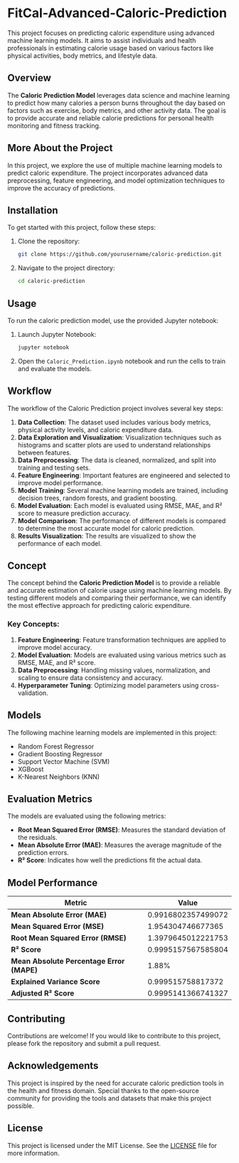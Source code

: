# FitCal-Advanced-Caloric-Prediction

This project focuses on predicting caloric expenditure using advanced machine learning models. It aims to assist individuals and health professionals in estimating calorie usage based on various factors like physical activities, body metrics, and lifestyle data.

## Overview

The **Caloric Prediction Model** leverages data science and machine learning to predict how many calories a person burns throughout the day based on factors such as exercise, body metrics, and other activity data. The goal is to provide accurate and reliable calorie predictions for personal health monitoring and fitness tracking.

## More About the Project

In this project, we explore the use of multiple machine learning models to predict caloric expenditure. The project incorporates advanced data preprocessing, feature engineering, and model optimization techniques to improve the accuracy of predictions.

## Installation

To get started with this project, follow these steps:

1. Clone the repository:
    ```bash
    git clone https://github.com/yourusername/caloric-prediction.git
    ```
2. Navigate to the project directory:
    ```bash
    cd caloric-prediction
    ```

## Usage

To run the caloric prediction model, use the provided Jupyter notebook:

1. Launch Jupyter Notebook:
    ```bash
    jupyter notebook
    ```
2. Open the `Caloric_Prediction.ipynb` notebook and run the cells to train and evaluate the models.

## Workflow

The workflow of the Caloric Prediction project involves several key steps:

1. **Data Collection**: The dataset used includes various body metrics, physical activity levels, and caloric expenditure data.
2. **Data Exploration and Visualization**: Visualization techniques such as histograms and scatter plots are used to understand relationships between features.
3. **Data Preprocessing**: The data is cleaned, normalized, and split into training and testing sets.
4. **Feature Engineering**: Important features are engineered and selected to improve model performance.
5. **Model Training**: Several machine learning models are trained, including decision trees, random forests, and gradient boosting.
6. **Model Evaluation**: Each model is evaluated using RMSE, MAE, and R² score to measure prediction accuracy.
7. **Model Comparison**: The performance of different models is compared to determine the most accurate model for caloric prediction.
8. **Results Visualization**: The results are visualized to show the performance of each model.

## Concept

The concept behind the **Caloric Prediction Model** is to provide a reliable and accurate estimation of calorie usage using machine learning models. By testing different models and comparing their performance, we can identify the most effective approach for predicting caloric expenditure.

### Key Concepts:

1. **Feature Engineering**: Feature transformation techniques are applied to improve model accuracy.
2. **Model Evaluation**: Models are evaluated using various metrics such as RMSE, MAE, and R² score.
3. **Data Preprocessing**: Handling missing values, normalization, and scaling to ensure data consistency and accuracy.
4. **Hyperparameter Tuning**: Optimizing model parameters using cross-validation.

## Models

The following machine learning models are implemented in this project:
- Random Forest Regressor
- Gradient Boosting Regressor
- Support Vector Machine (SVM)
- XGBoost
- K-Nearest Neighbors (KNN)

## Evaluation Metrics

The models are evaluated using the following metrics:

- **Root Mean Squared Error (RMSE)**: Measures the standard deviation of the residuals.
- **Mean Absolute Error (MAE)**: Measures the average magnitude of the prediction errors.
- **R² Score**: Indicates how well the predictions fit the actual data.

## Model Performance

| Metric                       | Value                        |
|-------------------------------|------------------------------|
| **Mean Absolute Error (MAE)**  | 0.9916802357499072           |
| **Mean Squared Error (MSE)**   | 1.954304746677365            |
| **Root Mean Squared Error (RMSE)** | 1.3979645012221753      |
| **R² Score**                   | 0.9995157567585804           |
| **Mean Absolute Percentage Error (MAPE)** | 1.88%          |
| **Explained Variance Score**   | 0.999515758817372            |
| **Adjusted R² Score**          | 0.9995141366741327           |

## Contributing

Contributions are welcome! If you would like to contribute to this project, please fork the repository and submit a pull request.

## Acknowledgements

This project is inspired by the need for accurate caloric prediction tools in the health and fitness domain. Special thanks to the open-source community for providing the tools and datasets that make this project possible.

## License

This project is licensed under the MIT License. See the [LICENSE](LICENSE) file for more information.
